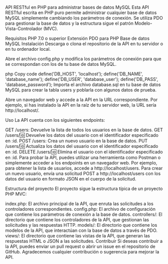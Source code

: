 API RESTful en PHP para administrar bases de datos MySQL
Esta API RESTful escrita en PHP puro permite administrar cualquier base de datos MySQL simplemente cambiando los parámetros de conexión. Se utiliza PDO para gestionar la base de datos y la estructura sigue el patrón Modelo-Vista-Controlador (MVC).

Requisitos
PHP 7.0 o superior
Extensión PDO para PHP
Base de datos MySQL
Instalación
Descarga o clona el repositorio de la API en tu servidor o en tu ordenador local.

Abre el archivo config.php y modifica los parámetros de conexión para que se correspondan con los de tu base de datos MySQL.

php
Copy code
define('DB_HOST', 'localhost');
define('DB_NAME', 'database_name');
define('DB_USER', 'database_user');
define('DB_PASS', 'database_password');
Importa el archivo database.sql en tu base de datos MySQL para crear la tabla users y poblarla con algunos datos de prueba.

Abre un navegador web y accede a la API en la URL correspondiente. Por ejemplo, si has instalado la API en la raíz de tu servidor web, la URL sería http://localhost/.

Uso
La API cuenta con los siguientes endpoints:

GET /users: Devuelve la lista de todos los usuarios en la base de datos.
GET /users/:id: Devuelve los datos del usuario con el identificador especificado en :id.
POST /users: Crea un nuevo usuario en la base de datos.
PUT /users/:id: Actualiza los datos del usuario con el identificador especificado en :id.
DELETE /users/:id: Elimina el usuario con el identificador especificado en :id.
Para probar la API, puedes utilizar una herramienta como Postman o simplemente acceder a los endpoints en un navegador web. Por ejemplo, para obtener la lista de usuarios, accede a http://localhost/users. Para crear un nuevo usuario, envía una solicitud POST a http://localhost/users con los datos del usuario en formato JSON en el cuerpo de la solicitud.

Estructura del proyecto
El proyecto sigue la estructura típica de un proyecto PHP MVC:

index.php: El archivo principal de la API, que enruta las solicitudes a los controladores correspondientes.
config.php: El archivo de configuración que contiene los parámetros de conexión a la base de datos.
controllers/: El directorio que contiene los controladores de la API, que gestionan las solicitudes y las respuestas HTTP.
models/: El directorio que contiene los modelos de la API, que interactúan con la base de datos a través de PDO.
views/: El directorio que contiene las vistas de la API, que generan las respuestas HTML o JSON a las solicitudes.
Contribuir
Si deseas contribuir a la API, puedes enviar un pull request o abrir un issue en el repositorio de GitHub. Agradecemos cualquier contribución o sugerencia para mejorar la API.